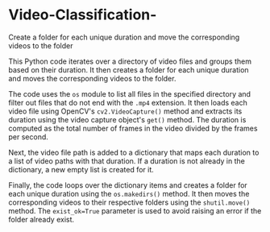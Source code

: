 # Video-Classification-
Create a folder for each unique duration and move the corresponding videos to the folder

This Python code iterates over a directory of video files and groups them based on their duration. It then creates a folder for each unique duration and moves the corresponding videos to the folder. 

The code uses the `os` module to list all files in the specified directory and filter out files that do not end with the `.mp4` extension. It then loads each video file using OpenCV's `cv2.VideoCapture()` method and extracts its duration using the video capture object's `get()` method. The duration is computed as the total number of frames in the video divided by the frames per second. 

Next, the video file path is added to a dictionary that maps each duration to a list of video paths with that duration. If a duration is not already in the dictionary, a new empty list is created for it. 

Finally, the code loops over the dictionary items and creates a folder for each unique duration using the `os.makedirs()` method. It then moves the corresponding videos to their respective folders using the `shutil.move()` method. The `exist_ok=True` parameter is used to avoid raising an error if the folder already exist.
